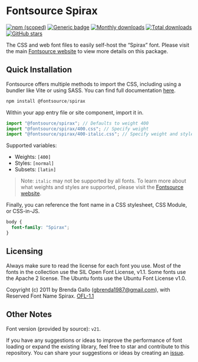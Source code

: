 # Fontsource Spirax

[![npm (scoped)](https://img.shields.io/npm/v/@fontsource/spirax?color=brightgreen)](https://www.npmjs.com/package/@fontsource/spirax) [![Generic badge](https://img.shields.io/badge/fontsource-passing-brightgreen)](https://github.com/fontsource/fontsource) [![Monthly downloads](https://badgen.net/npm/dm/@fontsource/spirax)](https://github.com/fontsource/fontsource) [![Total downloads](https://badgen.net/npm/dt/@fontsource/spirax)](https://github.com/fontsource/fontsource) [![GitHub stars](https://img.shields.io/github/stars/fontsource/fontsource.svg?style=social&label=Star)](https://github.com/fontsource/fontsource/stargazers)

The CSS and web font files to easily self-host the “Spirax” font. Please visit the main [Fontsource website](https://fontsource.org/fonts/spirax) to view more details on this package.

## Quick Installation

Fontsource offers multiple methods to import the CSS, including using a bundler like Vite or using SASS. You can find full documentation [here](https://fontsource.org/docs/getting-started/introduction).

```javascript
npm install @fontsource/spirax
```

Within your app entry file or site component, import it in.

```javascript
import "@fontsource/spirax"; // Defaults to weight 400
import "@fontsource/spirax/400.css"; // Specify weight
import "@fontsource/spirax/400-italic.css"; // Specify weight and style
```

Supported variables:
- Weights: `[400]`
- Styles: `[normal]`
- Subsets: `[latin]`

> Note: `italic` may not be supported by all fonts. To learn more about what weights and styles are supported, please visit the [Fontsource website](https://fontsource.org/fonts/spirax).

Finally, you can reference the font name in a CSS stylesheet, CSS Module, or CSS-in-JS.

```css
body {
  font-family: "Spirax";
}
```

## Licensing
Always make sure to read the license for each font you use. Most of the fonts in the collection use the SIL Open Font License, v1.1. Some fonts use the Apache 2 license. The Ubuntu fonts use the Ubuntu Font License v1.0.

Copyright (c) 2011 by Brenda Gallo (gbrenda1987@gmail.com), with Reserved Font Name Spirax.
[OFL-1.1](http://scripts.sil.org/OFL)

## Other Notes
Font version (provided by source): `v21`.

If you have any suggestions or ideas to improve the performance of font loading or expand the existing library, feel free to star and contribute to this repository. You can share your suggestions or ideas by creating an [issue](https://github.com/fontsource/fontsource/issues).